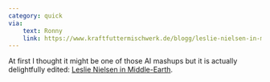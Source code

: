```yaml
---
category: quick
via:
    text: Ronny
    link: https://www.kraftfuttermischwerk.de/blogg/leslie-nielsen-in-mittelerde/
---
```

At first I thought it might be one of those AI mashups but it is actually delightfully edited: [Leslie Nielsen in Middle-Earth](https://www.youtube.com/watch?v=hbY9tXMVXDY).
